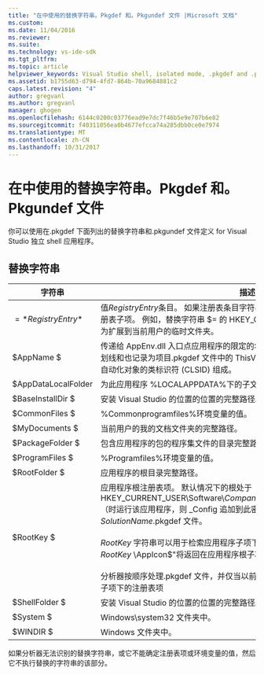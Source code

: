 ```yaml
---
title: "在中使用的替换字符串。Pkgdef 和。Pkgundef 文件 |Microsoft 文档"
ms.custom: 
ms.date: 11/04/2016
ms.reviewer: 
ms.suite: 
ms.technology: vs-ide-sdk
ms.tgt_pltfrm: 
ms.topic: article
helpviewer_keywords: Visual Studio shell, isolated mode, .pkgdef and .pkgundef files
ms.assetid: b1755d63-d794-4fd7-864b-70a9684881c2
caps.latest.revision: "4"
author: gregvanl
ms.author: gregvanl
manager: ghogen
ms.openlocfilehash: 6144c0200c03776ead9e7dc7f46b5e9e707b6e82
ms.sourcegitcommit: f40311056ea0b4677efcca74a285dbb0ce0e7974
ms.translationtype: MT
ms.contentlocale: zh-CN
ms.lasthandoff: 10/31/2017
---
```

# <a name="substitution-strings-used-in-pkgdef-and-pkgundef-files"></a>在中使用的替换字符串。Pkgdef 和。Pkgundef 文件
你可以使用在.pkgdef 下面列出的替换字符串和.pkgundef 文件定义 for Visual Studio 独立 shell 应用程序。  
  
## <a name="substitution-strings"></a>替换字符串  
  
|字符串|描述|  
|------------|-----------------|  
|$=*RegistryEntry*$|值*RegistryEntry*条目。 如果注册表条目字符串以反斜杠结尾 (\\)，则使用默认值的注册表子项。 例如，替换字符串 $= 的 HKEY_CURRENT_USER\Environment\TEMP$ 为扩展到当前用户的临时文件夹。|  
|$AppName $|传递给 AppEnv.dll 入口点应用程序的限定的名称。 限定的名称由应用程序名称、 下划线和也记录为项目.pkgdef 文件中的 ThisVersionDTECLSID 设置的值的应用程序自动化对象的类标识符 (CLSID) 组成。|  
|$AppDataLocalFolder|为此应用程序 %LOCALAPPDATA%下的子文件夹。|  
|$BaseInstallDir $|安装 Visual Studio 的位置的位置的完整路径。|  
|$CommonFiles $|%Commonprogramfiles%环境变量的值。|  
|$MyDocuments $|当前用户的我的文档文件夹的完整路径。|  
|$PackageFolder $|包含应用程序的包的程序集文件的目录完整路径。|  
|$ProgramFiles $|%Programfiles%环境变量的值。|  
|$RootFolder $|应用程序的根目录完整路径。|  
|$RootKey $|应用程序根注册表项。 默认情况下的根处于 HKEY_CURRENT_USER\Software\\*CompanyName*\\*ProjectName*\\*VersionNumber* （时运行该应用程序，则 _Config 追加到此密钥）。 设置中的 RegistryRoot 值*SolutionName*.pkgdef 文件。<br /><br /> $RootKey$ 字符串可以用于检索应用程序子项下的注册表值。 例如，字符串"$= $RootKey$ \AppIcon$"将返回在应用程序根子项的下方 AppIcon 条目的值。<br /><br /> 分析器按顺序处理.pkgdef 文件，并仅当以前定义过条目时，才可以访问的应用程序子项下的注册表项|  
|$ShellFolder $|安装 Visual Studio 的位置的位置的完整路径。|  
|$System $|Windows\system32 文件夹中。|  
|$WINDIR $|Windows 文件夹中。|  
  
 如果分析器无法识别的替换字符串，或它不能确定注册表项或环境变量的值，然后它不执行替换的字符串的该部分。